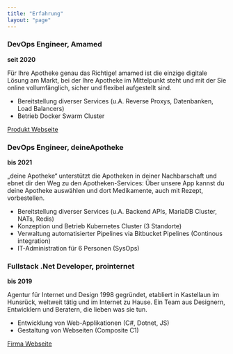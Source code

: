 ```yaml
---
title: "Erfahrung"
layout: "page"
---
```


### DevOps Engineer, Amamed
**seit 2020**

Für Ihre Apotheke genau das Richtige! amamed ist die einzige digitale Lösung am Markt, bei der Ihre Apotheke im Mittelpunkt steht und mit der Sie online vollumfänglich, sicher und flexibel aufgestellt sind.

 - Bereitstellung diverser Services (u.A. Reverse Proxys, Datenbanken, Load Balancers)
 - Betrieb Docker Swarm Cluster

[Produkt Webseite](https://www.amamed.de/)

### DevOps Engineer, deineApotheke
**bis 2021**

„deine Apotheke“ unterstützt die Apotheken in deiner Nachbarschaft und ebnet dir den Weg zu den Apotheken-Services: Über unsere App kannst du deine Apotheke auswählen und dort Medikamente, auch mit Rezept, vorbestellen.

 - Bereitstellung diverser Services (u.A. Backend APIs, MariaDB Cluster, NATs, Redis)
 - Konzeption und Betrieb Kubernetes Cluster (3 Standorte)
 - Verwaltung automatisierter Pipelines via Bitbucket Pipelines (Continous integration)
 - IT-Administration für 6 Personen (SysOps)

 ### Fullstack .Net Developer, prointernet
 **bis 2019**

 Agentur für Internet und Design 1998 gegründet, etabliert in Kastellaun im Hunsrück, weltweit tätig und im Internet zu Hause. Ein Team aus Designern, Entwicklern und Beratern, die lieben was sie tun.

  - Entwicklung von Web-Applikationen (C#, Dotnet, JS)
  - Gestaltung von Webseiten (Composite C1)

[Firma Webseite](https://www.prointernet.de/)

